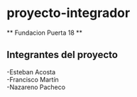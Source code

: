 # proyecto-integrador
** Fundacion Puerta 18 **

## Integrantes del proyecto
-Esteban Acosta  
-Francisco Martín  
-Nazareno Pacheco  
